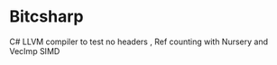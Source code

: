 Bitcsharp
=========

C# LLVM compiler to test no headers , Ref counting with Nursery and VecImp SIMD
